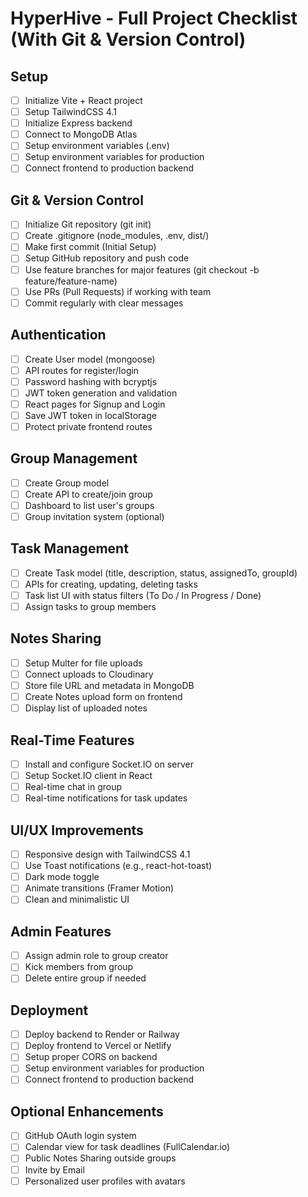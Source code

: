 # HyperHive - Full Project Checklist (With Git & Version Control)

## Setup
- [ ] Initialize Vite + React project
- [ ] Setup TailwindCSS 4.1
- [ ] Initialize Express backend
- [ ] Connect to MongoDB Atlas
- [ ] Setup environment variables (.env)
- [ ] Setup environment variables for production
- [ ] Connect frontend to production backend

## Git & Version Control
- [ ] Initialize Git repository (git init)
- [ ] Create .gitignore (node_modules, .env, dist/)
- [ ] Make first commit (Initial Setup)
- [ ] Setup GitHub repository and push code
- [ ] Use feature branches for major features (git checkout -b feature/feature-name)
- [ ] Use PRs (Pull Requests) if working with team
- [ ] Commit regularly with clear messages

## Authentication
- [ ] Create User model (mongoose)
- [ ] API routes for register/login
- [ ] Password hashing with bcryptjs
- [ ] JWT token generation and validation
- [ ] React pages for Signup and Login
- [ ] Save JWT token in localStorage
- [ ] Protect private frontend routes

## Group Management
- [ ] Create Group model
- [ ] Create API to create/join group
- [ ] Dashboard to list user's groups
- [ ] Group invitation system (optional)

## Task Management
- [ ] Create Task model (title, description, status, assignedTo, groupId)
- [ ] APIs for creating, updating, deleting tasks
- [ ] Task list UI with status filters (To Do / In Progress / Done)
- [ ] Assign tasks to group members

## Notes Sharing
- [ ] Setup Multer for file uploads
- [ ] Connect uploads to Cloudinary
- [ ] Store file URL and metadata in MongoDB
- [ ] Create Notes upload form on frontend
- [ ] Display list of uploaded notes

## Real-Time Features
- [ ] Install and configure Socket.IO on server
- [ ] Setup Socket.IO client in React
- [ ] Real-time chat in group
- [ ] Real-time notifications for task updates

## UI/UX Improvements
- [ ] Responsive design with TailwindCSS 4.1
- [ ] Use Toast notifications (e.g., react-hot-toast)
- [ ] Dark mode toggle
- [ ] Animate transitions (Framer Motion)
- [ ] Clean and minimalistic UI

## Admin Features
- [ ] Assign admin role to group creator
- [ ] Kick members from group
- [ ] Delete entire group if needed

## Deployment
- [ ] Deploy backend to Render or Railway
- [ ] Deploy frontend to Vercel or Netlify
- [ ] Setup proper CORS on backend
- [ ] Setup environment variables for production
- [ ] Connect frontend to production backend

## Optional Enhancements
- [ ] GitHub OAuth login system
- [ ] Calendar view for task deadlines (FullCalendar.io)
- [ ] Public Notes Sharing outside groups
- [ ] Invite by Email
- [ ] Personalized user profiles with avatars